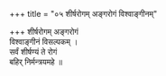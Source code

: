 +++
title = "०५ शीर्षरोगम् अङ्गरोगं विश्वाङ्गीनम्"

+++
शीर्षरोगम् अङ्गरोगं  
विश्वाङ्गीनं विसल्पकम् ।  
सर्वं शीर्षण्यं ते रोगं  
बहिर् निर्मन्त्रयमहे ॥
